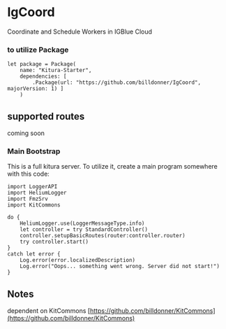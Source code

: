 # IgCoord
Coordinate and Schedule Workers in IGBlue Cloud 

### to utilize Package 

    let package = Package(
        name: "Kitura-Starter",
        dependencies: [
            .Package(url: "https://github.com/billdonner/IgCoord", majorVersion: 1) ]
        )
## supported routes

coming soon

### Main Bootstrap 

This is a full kitura server. To utilize it, create a main program somewhere with this code:

    import LoggerAPI
    import HeliumLogger
    import FmzSrv
    import KitCommons
    
    do {
        HeliumLogger.use(LoggerMessageType.info)
        let controller = try StandardController()
        controller.setupBasicRoutes(router:controller.router)
        try controller.start()
    } 
    catch let error {
        Log.error(error.localizedDescription)
        Log.error("Oops... something went wrong. Server did not start!")
    }
 

## Notes
   dependent on KitCommons [https://github.com/billdonner/KitCommons](https://github.com/billdonner/KitCommons)

